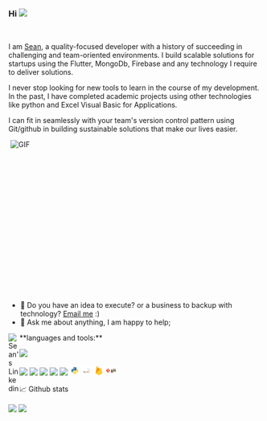 
### Hi <img src="https://media.giphy.com/media/hvRJCLFzcasrR4ia7z/giphy.gif" width="25px">


<br />

I am [Sean](https://linkedin.com/in/seanonuoha/), a quality-focused developer with a history of succeeding in challenging and team-oriented environments. I build scalable solutions for startups using the Flutter, MongoDb, Firebase and any technology I require to deliver solutions.

I never stop looking for new tools to learn in the course of my development. In the past, I have completed academic projects using other technologies like python and Excel Visual Basic for Applications.

I can fit in seamlessly with your team's version control pattern using Git/github in building sustainable solutions that make our lives easier.


  <img align="right" alt="GIF" src="https://github.com/abhisheknaiidu/abhisheknaiidu/blob/master/code.gif?raw=true" width="500" height="320" />

- 💼 Do you have an idea to execute? or a business to backup with technology? [Email me](mailto:seanonuoha@gmail.com) :)
- 💬 Ask me about anything, I am happy to help;
<a href="https://www.linkedin.com/in/seanonuoha/">
  <img align="left" alt="Sean's Linkedin" width="22px" src="https://raw.githubusercontent.com/peterthehan/peterthehan/master/assets/linkedin.svg" />
</a>
**languages and tools:**  

<code><img height="100" src="https://github.com/seanFlutter/Resources/blob/main/Readme/logos/flutter.png"></code>

<code><img height="100" src="https://github.com/seanFlutter/Resources/blob/main/Readme/logos/dart.jpg"></code>
<code><img height="100" src="https://github.com/seanFlutter/Resources/blob/main/Readme/logos/firebase.png"></code>
<code><img height="100" src="https://github.com/seanFlutter/Resources/blob/main/Readme/logos/mongodb.png"></code>
<code><img height="100" src="https://github.com/seanFlutter/Resources/blob/main/Readme/logos/git.png.png"></code>
<code><img height="100" src="https://github.com/seanFlutter/Resources/blob/main/Readme/logos/json.png"></code>
<code><img height="20" src="https://raw.githubusercontent.com/github/explore/80688e429a7d4ef2fca1e82350fe8e3517d3494d/topics/python/python.png"></code>
<code><img height="20" src="https://raw.githubusercontent.com/github/explore/80688e429a7d4ef2fca1e82350fe8e3517d3494d/topics/mysql/mysql.png"></code>
<code><img height="20" src="https://raw.githubusercontent.com/github/explore/80688e429a7d4ef2fca1e82350fe8e3517d3494d/topics/firebase/firebase.png"></code>
<code><img height="20" src="https://raw.githubusercontent.com/github/explore/80688e429a7d4ef2fca1e82350fe8e3517d3494d/topics/git/git.png"></code>

📈 Github stats

<img align="center" src="https://github-readme-stats.vercel.app/api/top-langs/?username=seanFlutter&theme=dark&layout=compact" />
<a href="https://github.com/seanFlutter">
  <img align="center" src="https://github-readme-stats.vercel.app/api?username=seanFlutter&show_icons=true&line_height=27&count_private=true&title_color=ffffff&text_color=c9cacc&icon_color=2bbc8a&bg_color=1d1f21" />



</a>
